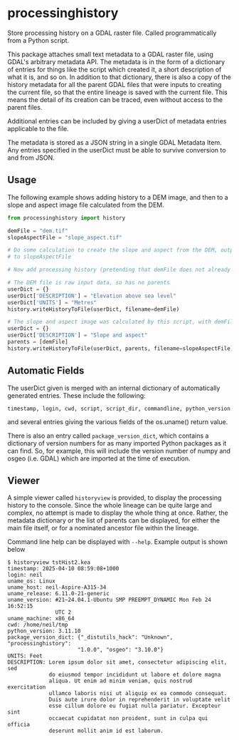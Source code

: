 # processinghistory
Store processing history on a GDAL raster file. Called programmatically from a Python script.

This package attaches small text metadata to a GDAL raster file, using GDAL's arbitrary metadata API. The metadata is in the form of a dictionary of entries for things like the script which created it, a short description of what it is, and so on. In addition to that dictionary, there is also
a copy of the history metadata for all the parent GDAL files that were inputs to creating the current file, so that the entire lineage is saved with the current file. This means the detail of its creation can be traced, even without access to the parent files.

Additional entries can be included by giving a userDict of metadata entries applicable to the file.

The metadata is stored as a JSON string in a single GDAL Metadata Item. Any entries specified in the userDict must be able to survive conversion to and from JSON.

## Usage
The following example shows adding history to a DEM image, and then to a slope and aspect image file calculated from the DEM.

```python
from processinghistory import history

demFile = "dem.tif"
slopeAspectFile = "slope_aspect.tif"

# Do some calculation to create the slope and aspect from the DEM, output
# to slopeAspectFile

# Now add processing history (pretending that demFile does not already have it).

# The DEM file is raw input data, so has no parents
userDict = {}
userDict['DESCRIPTION'] = "Elevation above sea level"
userDict['UNITS'] = "Metres"
history.writeHistoryToFile(userDict, filename=demFile)

# The slope and aspect image was calculated by this script, with demFile as a parent
userDict = {}
userDict['DESCRIPTION'] = "Slope and aspect"
parents = [demFile]
history.writeHistoryToFile(userDict, parents, filename=slopeAspectFile)
```

## Automatic Fields
The userDict given is merged with an internal dictionary of automatically generated entries. These include the following:
```
timestamp, login, cwd, script, script_dir, commandline, python_version
```
and several entries giving the various fields of the os.uname() return value.

There is also an entry called `package_version_dict`, which contains a dictionary of version numbers for as many imported Python packages as it can find. So, for example, this will include the version number of numpy and osgeo (i.e. GDAL) which are imported at the time of execution.

## Viewer
A simple viewer called ``historyview`` is provided, to display the processing history to the console. Since the whole lineage can be quite large and complex, no attempt is made to display the whole thing at once. Rather, the metadata dictionary or the list of parents can be displayed, for either the main file itself, or for a nominated ancestor file within the lineage.

Command line help can be displayed with ``--help``. Example output is shown below
```
$ historyview tstHist2.kea
timestamp: 2025-04-10 08:59:08+1000
login: neil
uname_os: Linux
uname_host: neil-Aspire-A315-34
uname_release: 6.11.0-21-generic
uname_version: #21~24.04.1-Ubuntu SMP PREEMPT_DYNAMIC Mon Feb 24 16:52:15
               UTC 2
uname_machine: x86_64
cwd: /home/neil/tmp
python_version: 3.11.10
package_version_dict: {"_distutils_hack": "Unknown", "processinghistory":
                      "1.0.0", "osgeo": "3.10.0"}
UNITS: Feet
DESCRIPTION: Lorem ipsum dolor sit amet, consectetur adipiscing elit, sed
             do eiusmod tempor incididunt ut labore et dolore magna
             aliqua. Ut enim ad minim veniam, quis nostrud exercitation
             ullamco laboris nisi ut aliquip ex ea commodo consequat.
             Duis aute irure dolor in reprehenderit in voluptate velit
             esse cillum dolore eu fugiat nulla pariatur. Excepteur sint
             occaecat cupidatat non proident, sunt in culpa qui officia
             deserunt mollit anim id est laborum.
```
